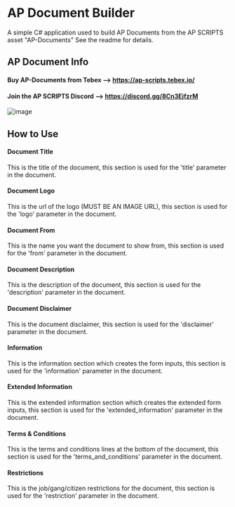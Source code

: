 # AP Document Builder
 A simple C# application used to build AP Documents from the AP SCRIPTS asset "AP-Documents" See the readme for details.

## AP Document Info
#### Buy AP-Documents from Tebex --> https://ap-scripts.tebex.io/
#### Join the AP SCRIPTS Discord --> https://discord.gg/8Cn3EjfzrM

![image](https://github.com/ZuluNiner/AP-Document-Builder/assets/51116173/bd14aa5e-17ca-40f0-8e0a-436faf4a3b6e)

## How to Use
#### Document Title
This is the title of the document, this section is used for the 'title' parameter in the document.

#### Document Logo
This is the url of the logo (MUST BE AN IMAGE URL), this section is used for the 'logo' parameter in the document.

#### Document From
This is the name you want the document to show from, this section is used for the 'from' parameter in the document.

#### Document Description
This is the description of the document, this section is used for the 'description' parameter in the document.

#### Document Disclaimer
This is the document disclaimer, this section is used for the 'disclaimer' parameter in the document.

#### Information
This is the information section which creates the form inputs, this section is used for the 'information' parameter in the document.

#### Extended Information
This is the extended information section which creates the extended form inputs, this section is used for the 'extended_information' parameter in the document.

#### Terms & Conditions
This is the terms and conditions lines at the bottom of the document, this section is used for the 'terms_and_conditions' parameter in the document.

#### Restrictions
This is the job/gang/citizen restrictions for the document, this section is used for the 'restriction' parameter in the document.
